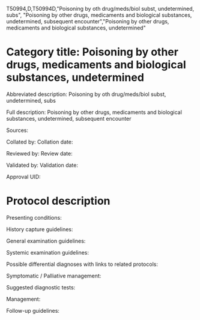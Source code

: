 T50994,D,T50994D,"Poisoning by oth drug/meds/biol subst, undetermined, subs", "Poisoning by other drugs, medicaments and biological substances, undetermined, subsequent encounter","Poisoning by other drugs, medicaments and biological substances, undetermined"
# Category title: Poisoning by other drugs, medicaments and biological substances, undetermined

Abbreviated description: Poisoning by oth drug/meds/biol subst, undetermined, subs

Full description: Poisoning by other drugs, medicaments and biological substances, undetermined, subsequent encounter

Sources:

Collated by:
Collation date:

Reviewed by:
Review date:

Validated by:
Validation date:

Approval UID:

# Protocol description

Presenting conditions:

History capture guidelines:

General examination guidelines:

Systemic examination guidelines:

Possible differential diagnoses with links to related protocols:

Symptomatic / Palliative management:

Suggested diagnostic tests:

Management:

Follow-up guidelines:
